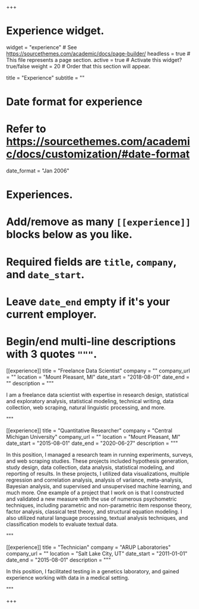 +++
# Experience widget.
widget = "experience"  # See https://sourcethemes.com/academic/docs/page-builder/
headless = true  # This file represents a page section.
active = true  # Activate this widget? true/false
weight = 20  # Order that this section will appear.

title = "Experience"
subtitle = ""

# Date format for experience
#   Refer to https://sourcethemes.com/academic/docs/customization/#date-format
date_format = "Jan 2006"

# Experiences.
#   Add/remove as many `[[experience]]` blocks below as you like.
#   Required fields are `title`, `company`, and `date_start`.
#   Leave `date_end` empty if it's your current employer.
#   Begin/end multi-line descriptions with 3 quotes `"""`.
[[experience]]
  title = "Freelance Data Scientist"
  company = ""
  company_url = ""
  location = "Mount Pleasant, MI"
  date_start = "2018-08-01"
  date_end = ""
  description = """
  
I am a freelance data scientist with expertise in research design, statistical and exploratory analysis, statistical modeling, technical writing, data collection, web scraping, natural linguistic processing, and more.

  """

[[experience]]
  title = "Quantitative Researcher"
  company = "Central Michigan University"
  company_url = ""
  location = "Mount Pleasant, MI"
  date_start = "2015-08-01"
  date_end = "2020-06-27"
  description = """
  
In this position, I managed a research team in running experiments, surveys, and web scraping studies. These projects included hypothesis generation, study design, data collection, data analysis, statistical modeling, and reporting of results. In these projects, I utilized data visualizations, multiple regression and correlation analysis, analysis of variance, meta-analysis, Bayesian analysis, and supervised and unsupervised machine learning, and much more. One example of a project that I work on is that I constructed and validated a new measure with the use of numerous psychometric techniques, including parametric and non-parametric item response theory, factor analysis, classical test theory, and structural equation modeling. I also utilized natural language processing, textual analysis techniques, and classification models to evaluate textual data.
  
  """

[[experience]]
  title = "Technician"
  company = "ARUP Laboratories"
  company_url = ""
  location = "Salt Lake City, UT"
  date_start = "2011-01-01"
  date_end = "2015-08-01"
  description = """
  
In this position, I facilitated testing in a genetics laboratory, and gained experience working with data in a medical setting.
  
  """

+++
